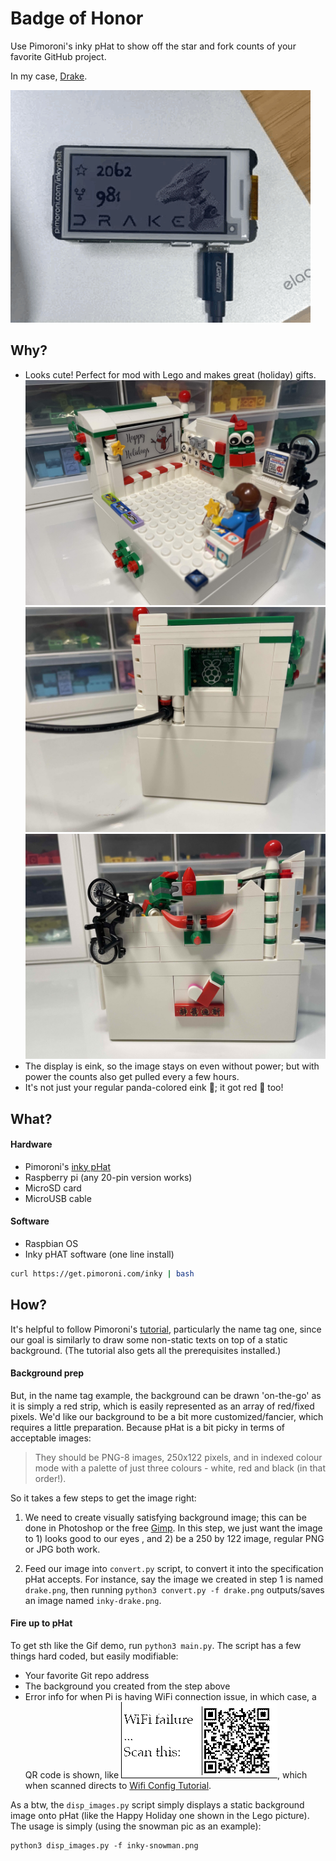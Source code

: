 # Badge of Honor
Use Pimoroni's inky pHat to show off the star and fork counts of your favorite GitHub project. 

In my case, [Drake](https://drake.mit.edu/).

![Screenshot](images/DrakeBadgeHonor.GIF)

## Why? 
- Looks cute! Perfect for mod with Lego and makes great (holiday) gifts.
![Screenshot](images/LegoFront.jpg)
![Screenshot](images/LegoBack.jpg)
![Screenshot](images/LegoSide.jpg)
- The display is eink, so the image stays on even without power; but with power the counts also get pulled every a few hours.
- It's not just your regular panda-colored eink 🐼; it got red 🎈 too!
<!-- - Get youngsters into tinckering...  -->

## What?
#### Hardware
- Pimoroni's [inky pHat](https://www.adafruit.com/product/3743)
- Raspberry pi (any 20-pin version works)
- MicroSD card
- MicroUSB cable
#### Software
- Raspbian OS
- Inky pHAT software (one line install) 
```bash
curl https://get.pimoroni.com/inky | bash
```

## How?
It's helpful to follow Pimoroni's [tutorial](https://learn.pimoroni.com/article/getting-started-with-inky-phat), particularly the name tag one, since our goal is similarly to draw some non-static texts on top of a static background. (The tutorial also gets all the prerequisites installed.) 
#### Background prep
But, in the name tag example, the background can be drawn 'on-the-go' as it is simply a red strip, which is easily represented as an array of red/fixed pixels. We'd like our background to be a bit more customized/fancier, which requires a little preparation. Because pHat is a bit picky in terms of acceptable images:
>They should be PNG-8 images, 250x122 pixels, and in indexed colour mode with a palette of just three colours - white, red and black (in that order!).

So it takes a few steps to get the image right:
1. We need to create visually satisfying background image; this can be done in Photoshop or the free [Gimp](https://www.gimp.org/). In this step, we just want the image  to 1) looks good to our eyes , and 2) be a 250 by 122 image, regular PNG or JPG both work.

2. Feed our image into `convert.py` script, to convert it into the specification pHat accepts. For instance, say the image we created in step 1 is named `drake.png`, then running `python3 convert.py -f drake.png` outputs/saves an image named `inky-drake.png`.

#### Fire up to pHat
To get sth like the Gif demo, run `python3 main.py`. The script has a few things hard coded, but easily modifiable:
- Your favorite Git repo address
- The background you created from the step above
- Error info for when Pi is having WiFi connection issue, in which case, a QR code is shown, like 
![Screenshot](images/inky-Wifi.png), 
which when scanned directs to [Wifi Config Tutorial](https://github.com/shensquared/Badge-of-Honor/blob/main/Config%20WiFi.md).


As a btw, the `disp_images.py` script simply displays a static background image onto pHat (like the Happy Holiday one shown in the Lego picture). The usage is simply (using the snowman pic as an example):
```
python3 disp_images.py -f inky-snowman.png

```